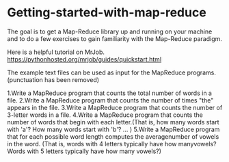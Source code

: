 # Getting-started-with-map-reduce

The goal is to get a Map-Reduce library up and running on your machine and to do a few exercises to gain familiarity with the Map-Reduce paradigm.

Here is a helpful tutorial on MrJob. https://pythonhosted.org/mrjob/guides/quickstart.html

The example text files can be used as input for the MapReduce programs. (punctuation has been removed)

1.Write a MapReduce program that counts the total number of words in a file.
2.Write a MapReduce program that counts the number of times "the" appears in the file.
3.Write a MapReduce program that counts the number of 3-letter words in a file.
4.Write a MapReduce program that counts the number of words that begin with each letter.(That is, how many words start with 'a'? How many words start with 'b'? ... )
5.Write a MapReduce program that for each possible word length computes the averagenumber of vowels in the word. (That is, words with 4 letters typically have how manyvowels? Words with 5 letters typically have how many vowels?)
